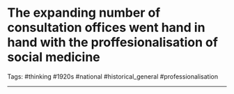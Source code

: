 # The expanding number of consultation offices went hand in hand with the proffesionalisation of social medicine
Tags: #thinking #1920s #national #historical_general #professionalisation 

---